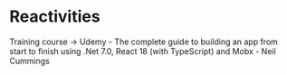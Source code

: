 # Reactivities

Training course -> Udemy - The complete guide to building an app from start to finish using .Net 7.0, React 18 (with TypeScript) and Mobx - Neil Cummings
